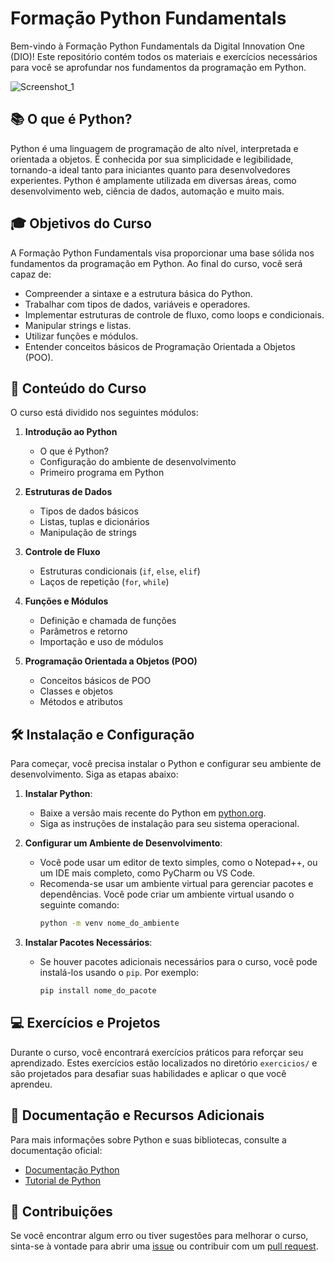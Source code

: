 # Formação Python Fundamentals

Bem-vindo à Formação Python Fundamentals da Digital Innovation One (DIO)! Este repositório contém todos os materiais e exercícios necessários para você se aprofundar nos fundamentos da programação em Python.

![Screenshot_1](https://github.com/user-attachments/assets/ffc92977-dd3f-4031-982f-59f28255e59a)

## 📚 O que é Python?

Python é uma linguagem de programação de alto nível, interpretada e orientada a objetos. É conhecida por sua simplicidade e legibilidade, tornando-a ideal tanto para iniciantes quanto para desenvolvedores experientes. Python é amplamente utilizada em diversas áreas, como desenvolvimento web, ciência de dados, automação e muito mais.

## 🎓 Objetivos do Curso

A Formação Python Fundamentals visa proporcionar uma base sólida nos fundamentos da programação em Python. Ao final do curso, você será capaz de:

- Compreender a sintaxe e a estrutura básica do Python.
- Trabalhar com tipos de dados, variáveis e operadores.
- Implementar estruturas de controle de fluxo, como loops e condicionais.
- Manipular strings e listas.
- Utilizar funções e módulos.
- Entender conceitos básicos de Programação Orientada a Objetos (POO).

## 🚀 Conteúdo do Curso

O curso está dividido nos seguintes módulos:

1. **Introdução ao Python**
   - O que é Python?
   - Configuração do ambiente de desenvolvimento
   - Primeiro programa em Python

2. **Estruturas de Dados**
   - Tipos de dados básicos
   - Listas, tuplas e dicionários
   - Manipulação de strings

3. **Controle de Fluxo**
   - Estruturas condicionais (`if`, `else`, `elif`)
   - Laços de repetição (`for`, `while`)

4. **Funções e Módulos**
   - Definição e chamada de funções
   - Parâmetros e retorno
   - Importação e uso de módulos

5. **Programação Orientada a Objetos (POO)**
   - Conceitos básicos de POO
   - Classes e objetos
   - Métodos e atributos

## 🛠️ Instalação e Configuração

Para começar, você precisa instalar o Python e configurar seu ambiente de desenvolvimento. Siga as etapas abaixo:

1. **Instalar Python**:
   - Baixe a versão mais recente do Python em [python.org](https://www.python.org/downloads/).
   - Siga as instruções de instalação para seu sistema operacional.

2. **Configurar um Ambiente de Desenvolvimento**:
   - Você pode usar um editor de texto simples, como o Notepad++, ou um IDE mais completo, como PyCharm ou VS Code.
   - Recomenda-se usar um ambiente virtual para gerenciar pacotes e dependências. Você pode criar um ambiente virtual usando o seguinte comando:
     ```bash
     python -m venv nome_do_ambiente
     ```

3. **Instalar Pacotes Necessários**:
   - Se houver pacotes adicionais necessários para o curso, você pode instalá-los usando o `pip`. Por exemplo:
     ```bash
     pip install nome_do_pacote
     ```

## 💻 Exercícios e Projetos

Durante o curso, você encontrará exercícios práticos para reforçar seu aprendizado. Estes exercícios estão localizados no diretório `exercicios/` e são projetados para desafiar suas habilidades e aplicar o que você aprendeu.

## 📄 Documentação e Recursos Adicionais

Para mais informações sobre Python e suas bibliotecas, consulte a documentação oficial:

- [Documentação Python](https://docs.python.org/3/)
- [Tutorial de Python](https://docs.python.org/3/tutorial/index.html)

## 🤝 Contribuições

Se você encontrar algum erro ou tiver sugestões para melhorar o curso, sinta-se à vontade para abrir uma [issue](https://github.com/seu-repositorio/issues) ou contribuir com um [pull request](https://github.com/seu-repositorio/pull/new/main).


